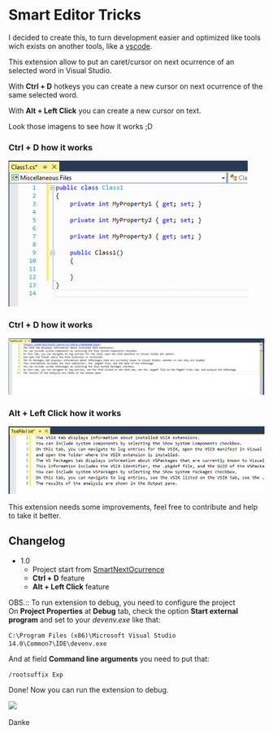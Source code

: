 # Smart Editor Tricks
  
I decided to create this, to turn development easier and optimized like tools wich exists on another tools, like a [vscode](https://code.visualstudio.com/).

This extension allow to put an caret/cursor on next ocurrence of an selected word in Visual Studio.

With **Ctrl + D** hotkeys you can create a new cursor on next ocurrence of the same selected word.

With **Alt + Left Click** you can create a new cursor on text.  

Look those imagens to see how it works ;D  
  
### **Ctrl + D** how it works  
![C#](./assets/csharp.gif)  
  
### **Ctrl + D** how it works  
![Text](./assets/text.gif)  
  
### **Alt + Left Click** how it works  
![Click](./assets/Click.gif)  
  
This extension needs some improvements, feel free to contribute and help to take it better.  
  
## Changelog
- 1.0
    - Project start from [SmartNextOcurrence](https://github.com/JulioGold/SmartNextOcurrence)
    - **Ctrl + D** feature
    - **Alt + Left Click** feature
  
OBS.:: To run extension to debug, you need to configure the project  
On **Project Properties** at **Debug** tab, check the option **Start external program** and set to your *devenv.exe* like that:
```
C:\Program Files (x86)\Microsoft Visual Studio 14.0\Common7\IDE\devenv.exe
```  
And at field **Command line arguments** you need to put that:
```
/rootsuffix Exp
``` 
Done! Now you can run the extension to debug.  
  
  
[![](https://www.paypalobjects.com/en_US/i/btn/btn_donateCC_LG.gif)](https://www.paypal.com/cgi-bin/webscr?cmd=_donations&business=BRXEJLMRQHRAG&lc=US&item_name=Smart&item_number=SmartNextOcurrence&currency_code=USD&bn=PP%2dDonationsBF%3abtn_donateCC_LG%2egif%3aNonHosted)
    
Danke  
  